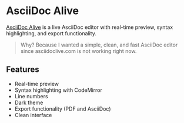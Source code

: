 # AsciiDoc Alive

[AsciiDoc Alive](https://asciidocalive.vercel.app/) is a live AsciiDoc editor with real-time preview, syntax highlighting, and export functionality.

> Why? Because I wanted a simple, clean, and fast AsciiDoc editor since asciidoclive.com is not working right now.

## Features

- Real-time preview
- Syntax highlighting with CodeMirror
- Line numbers
- Dark theme
- Export functionality (PDF and AsciiDoc)
- Clean interface

